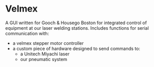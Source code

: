 # Velmex
A GUI written for Gooch & Housego Boston for integrated control of equipment at our laser welding stations.  Includes functions for serial communication with:
 - a velmex stepper motor controller
 - a custom piece of hardware designed to send commands to:
    - a Unitech Miyachi laser
    - our pneumatic system
